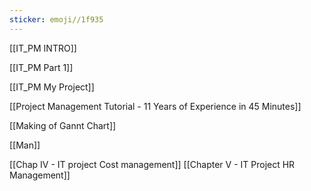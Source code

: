 ```yaml
---
sticker: emoji//1f935
---
```

[[IT_PM INTRO]]

[[IT_PM Part 1]]

[[IT_PM My Project]]

[[Project Management Tutorial - 11 Years of Experience in 45 Minutes]]

[[Making of Gannt Chart]]

[[Man]]



[[Chap IV - IT project Cost management]]
[[Chapter V - IT Project HR Management]]